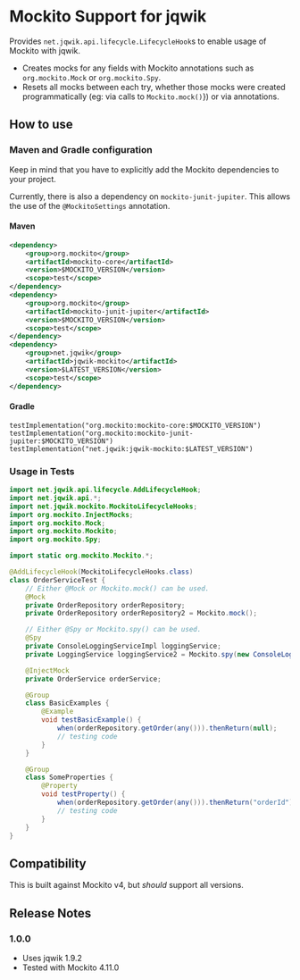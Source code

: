 # Mockito Support for jqwik

Provides `net.jqwik.api.lifecycle.LifecycleHook`s to enable usage of Mockito
with jqwik.

- Creates mocks for any fields with Mockito annotations such as
  `org.mockito.Mock` or `org.mockito.Spy`.
- Resets all mocks between each try, whether those mocks were created
  programmatically (eg: via calls to `Mockito.mock()`}) or via annotations.

## How to use

### Maven and Gradle configuration

Keep in mind that you have to explicitly add the Mockito dependencies to your project.

Currently, there is also a dependency on `mockito-junit-jupiter`. 
This allows the use of the `@MockitoSettings` annotation.

#### Maven

```xml
<dependency>
    <group>org.mockito</group>
    <artifactId>mockito-core</artifactId>
    <version>$MOCKITO_VERSION</version>
    <scope>test</scope>
</dependency>
<dependency>
    <group>org.mockito</group>
    <artifactId>mockito-junit-jupiter</artifactId>
    <version>$MOCKITO_VERSION</version>
    <scope>test</scope>
</dependency>
<dependency>
    <group>net.jqwik</group>
    <artifactId>jqwik-mockito</artifactId>
    <version>$LATEST_VERSION</version>
    <scope>test</scope>
</dependency>
```

#### Gradle

```
testImplementation("org.mockito:mockito-core:$MOCKITO_VERSION")
testImplementation("org.mockito:mockito-junit-jupiter:$MOCKITO_VERSION")
testImplementation("net.jqwik:jqwik-mockito:$LATEST_VERSION")
```

### Usage in Tests

```java
import net.jqwik.api.lifecycle.AddLifecycleHook;
import net.jqwik.api.*;
import net.jqwik.mockito.MockitoLifecycleHooks;
import org.mockito.InjectMocks;
import org.mockito.Mock;
import org.mockito.Mockito;
import org.mockito.Spy;

import static org.mockito.Mockito.*;

@AddLifecycleHook(MockitoLifecycleHooks.class)
class OrderServiceTest {
    // Either @Mock or Mockito.mock() can be used.
    @Mock
    private OrderRepository orderRepository;
    private OrderRepository orderRepository2 = Mockito.mock();

    // Either @Spy or Mockito.spy() can be used.
    @Spy
    private ConsoleLoggingServiceImpl loggingService;
    private LoggingService loggingService2 = Mockito.spy(new ConsoleLoggingServiceImpl());

    @InjectMock
    private OrderService orderService;

    @Group
    class BasicExamples {
        @Example
        void testBasicExample() {
            when(orderRepository.getOrder(any())).thenReturn(null);
            // testing code
        }
    }

    @Group
    class SomeProperties {
        @Property
        void testProperty() {
            when(orderRepository.getOrder(any())).thenReturn("orderId");
            // testing code
        }
    }
}
```

## Compatibility

This is built against Mockito v4, but _should_ support all versions. 


## Release Notes

### 1.0.0

- Uses jqwik 1.9.2
- Tested with Mockito 4.11.0